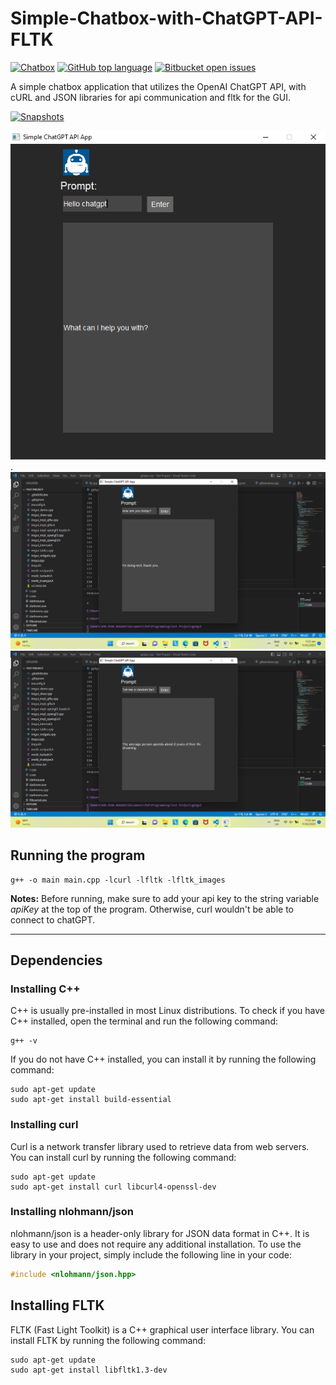 # Simple-Chatbox-with-ChatGPT-API-FLTK
[![Chatbox](https://img.shields.io/badge/chatbox-application-orange)](https://github.com/vonnogadas/ChatGPT-FLTK-Simple-Chatbox) [![GitHub top language](https://img.shields.io/github/languages/top/vonnogadas/Simple-Chatbox-with-ChatGPT-API-FLTK-?color=blue)](https://gcc.gnu.org/) [![Bitbucket open issues](https://img.shields.io/bitbucket/issues/vonnogadas/Simple-Chatbox-with-ChatGPT-API-FLTK-)](https://github.com/vonnogadas/ChatGPT-FLTK-Simple-Chatbox/issues)

A simple chatbox application that utilizes the OpenAI ChatGPT API, with cURL and JSON libraries for api communication and fltk for the GUI.



[![Snapshots](https://img.shields.io/badge/snapshots-6-brightgreen)](https://github.com/vonnogadas/ChatGPT-FLTK-Simple-Chatbox/tree/main/preview)

![ Preview ](https://github.com/vonnogadas/ChatGPT-FLTK-Simple-Chatbox/blob/5b244ac788f0fc0061328fb3a7b2f3221d5f2548/preview/npreview1.png) .
![ Preview ](https://github.com/vonnogadas/ChatGPT-FLTK-Simple-Chatbox/blob/1a5d5eca6394d256fcbcebd594b842fe27fdc6be/preview/npreview2.png)
![ Preview ](https://github.com/vonnogadas/ChatGPT-FLTK-Simple-Chatbox/blob/1a5d5eca6394d256fcbcebd594b842fe27fdc6be/preview/npreview3.png)

## Running the program
```
g++ -o main main.cpp -lcurl -lfltk -lfltk_images
```
**Notes:** Before running, make sure to add your api key to the string variable *apiKey* at the top of the program. Otherwise, curl wouldn't be able to connect to chatGPT.

---

## Dependencies
### Installing C++
C++ is usually pre-installed in most Linux distributions. To check if you have C++ installed, open the terminal and run the following command:

```
g++ -v
```
If you do not have C++ installed, you can install it by running the following command:
```
sudo apt-get update
sudo apt-get install build-essential
```

### Installing curl
Curl is a network transfer library used to retrieve data from web servers. You can install curl by running the following command:
```
sudo apt-get update
sudo apt-get install curl libcurl4-openssl-dev
```

### Installing nlohmann/json
nlohmann/json is a header-only library for JSON data format in C++. It is easy to use and does not require any additional installation. To use the library in your project, simply include the following line in your code:
```cpp
#include <nlohmann/json.hpp>
```

## Installing FLTK
FLTK (Fast Light Toolkit) is a C++ graphical user interface library. You can install FLTK by running the following command:
```
sudo apt-get update
sudo apt-get install libfltk1.3-dev
```

